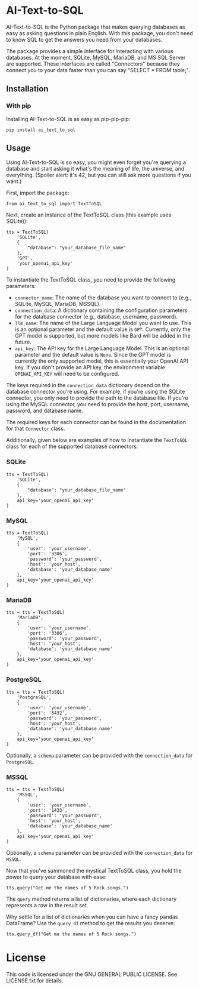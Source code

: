 # AI-Text-to-SQL

AI-Text-to-SQL is the Python package that makes querying databases as easy as asking questions in plain English. With this package, you don't need to know SQL to get the answers you need from your databases.

The package provides a simple interface for interacting with various databases. At the moment, SQLite, MySQL, MariaDB, and MS SQL Server are supported. These interfaces are called "Connectors" because they connect you to your data faster than you can say "SELECT * FROM table;".

## Installation
### With pip

Installing AI-Text-to-SQL is as easy as pip-pip-pip:
```
pip install ai_text_to_sql
```

## Usage

Using AI-Text-to-SQL is so easy, you might even forget you're querying a database and start asking it what's the meaning of life, the universe, and everything. (Spoiler alert: it's 42, but you can still ask more questions if you want.)

First, import the package:
```
from ai_text_to_sql import TextToSQL
```

Next, create an instance of the TextToSQL class (this example uses SQLite)):
```
tts = TextToSQL(
    'SQLite',
    {
        "database": "your_database_file_name"
    },
    'GPT',
    'your_openai_api_key'
)
```
To instantiate the TextToSQL class, you need to provide the following parameters:
- `connector_name`: The name of the database you want to connect to (e.g., SQLite, MySQL, MariaDB, MSSQL).
- `connection_data`: A dictionary containing the configuration parameters for the database connector (e.g., database, username, password).
- `llm_name`: The name of the Large Language Model you want to use. This is an optional parameter and the default value is `GPT`. Currently, only the GPT model is supported, but more models like Bard will be added in the future.
- `api_key`: The API key for the Large Language Model. This is an optional parameter and the default value is `None`. Since the GPT model is currently the only supported model, this is essentially your OpenAI API key. If you don't provide an API key, the environment variable `OPENAI_API_KEY` will need to be configured.

The keys required in the `connection_data` dictionary depend on the database connector you're using. For example, if you're using the SQLite connector, you only need to provide the path to the database file. If you're using the MySQL connector, you need to provide the host, port, username, password, and database name.

The required keys for each connector can be found in the documentation for that `Connector` class.

Additionally, given below are examples of how to instantiate the `TextToSQL` class for each of the supported database connectors:

### SQLite
```
tts = TextToSQL(
    'SQLite',
    {
        "database": "your_database_file_name"
    },
    api_key='your_openai_api_key'
)
```

### MySQL
```
tts = TextToSQL(
    'MySQL',
    {
        'user': 'your_username',
        'port': '3306',
        'password': 'your_password',
        'host': 'your_host',
        'database': 'your_database_name'
    },
    api_key='your_openai_api_key'
)
```

### MariaDB
```
tts = tts = TextToSQL(
    'MariaDB',
    {
        'user': 'your_username',
        'port': '3306',
        'password': 'your_password',
        'host': 'your_host',
        'database': 'your_database_name'
    },
    api_key='your_openai_api_key'
)
```

### PostgreSQL
```
tts = tts = TextToSQL(
    'PostgreSQL',
    {
        'user': 'your_username',
        'port': '5432',
        'password': 'your_password',
        'host': 'your_host',
        'database': 'your_database_name'
    },
    api_key='your_openai_api_key'
)
```
Optionally, a `schema` parameter can be provided with the `connection_data` for `PostgreSQL`.

### MSSQL
```
tts = tts = TextToSQL(
    'MSSQL',
    {
        'user': 'your_username',
        'port': '1433',
        'password': 'your_password',
        'host': 'your_host',
        'database': 'your_database_name'
    },
    api_key='your_openai_api_key'
)
```
Optionally, a `schema` parameter can be provided with the `connection_data` for `MSSQL`.

Now that you've summoned the mystical TextToSQL class, you hold the power to query your database with ease:
```
tts.query("Get me the names of 5 Rock songs.")
```
The `query` method returns a list of dictionaries, where each dictionary represents a row in the result set.

Why settle for a list of dictionaries when you can have a fancy pandas DataFrame? Use the `query_df` method to get the results you deserve:
```
tts.query_df("Get me the names of 5 Rock songs.")
```

# License
This code is licensed under the GNU GENERAL PUBLIC LICENSE. See LICENSE.txt for details.